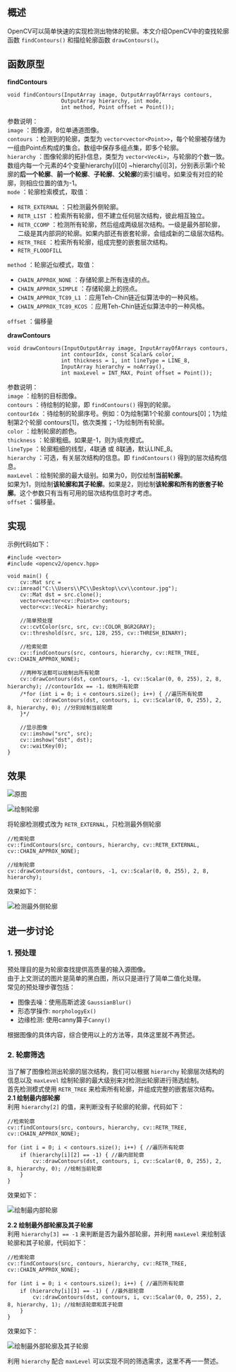 ## 概述
OpenCV可以简单快速的实现检测出物体的轮廓。本文介绍OpenCV中的查找轮廓函数 `findContours()` 和描绘轮廓函数 `drawContours()`。

## 函数原型
**findContours**  
```
void findContours(InputArray image, OutputArrayOfArrays contours,
                 OutputArray hierarchy, int mode,
                 int method, Point offset = Point());
```
参数说明：  
`image` ：图像源，8位单通道图像。  
`contours` ：检测到的轮廓，类型为 `vector<vector<Point>>`，每个轮廓被存储为一组由Point点构成的集合。数组中保存多组点集，即多个轮廓。  
`hierarchy` ：图像轮廓的拓扑信息，类型为 `vector<Vec4i>`，与轮廓的个数一致。数组内每一个元素的4个变量hierarchy[i][0] ~hierarchy[i][3]，分别表示第i个轮廓的**后一个轮廓**、**前一个轮廓**、**子轮廓**、**父轮廓**的索引编号。如果没有对应的轮廓，则相应位置的值为-1。  
`mode` ：轮廓检索模式，取值：  
- `RETR_EXTERNAL` ：只检测最外侧轮廓。  
- `RETR_LIST` ：检索所有轮廓，但不建立任何层次结构，彼此相互独立。  
- `RETR_CCOMP` ：检测所有轮廓，然后组成两级层次结构。一级是最外部轮廓，二级是其内部洞的轮廓。如果内部还有嵌套轮廓，会组成新的二级层次结构。  
- `RETR_TREE` ：检索所有轮廓，组成完整的嵌套层次结构。  
- `RETR_FLOODFILL`  

`method` ：轮廓近似模式，取值：  
- `CHAIN_APPROX_NONE` ：存储轮廓上所有连续的点。  
- `CHAIN_APPROX_SIMPLE` ：存储轮廓上的拐点。  
- `CHAIN_APPROX_TC89_L1` ：应用Teh-Chin链近似算法中的一种风格。  
- `CHAIN_APPROX_TC89_KCOS` ：应用Teh-Chin链近似算法中的一种风格。  

`offset` ：偏移量  

**drawContours**  
```
void drawContours(InputOutputArray image, InputArrayOfArrays contours,
                 int contourIdx, const Scalar& color,
                 int thickness = 1, int lineType = LINE_8,
                 InputArray hierarchy = noArray(),
                 int maxLevel = INT_MAX, Point offset = Point());
```
参数说明：  
`image` ：绘制的目标图像。  
`contours` ：待绘制的轮廓，即 `findContours()` 得到的轮廓。  
`contourIdx` ：待绘制的轮廓序号。例如：0为绘制第1个轮廓 contours[0]；1为绘制第2个轮廓 contours[1]，依次类推；-1为绘制所有轮廓。  
`color` ：绘制轮廓的颜色。  
`thickness` ：轮廓粗细。如果是-1，则为填充模式。  
`lineType` ：轮廓粗细的线型，4联通 或 8联通，默认LINE_8。  
`hierarchy` ：可选，有关层次结构的信息。即 `findContours()` 得到的层次结构信息。  
`maxLevel` ：绘制轮廓的最大级别。如果为0，则仅绘制**当前轮廓**。  
如果为1，则绘制**该轮廓和其子轮廓**。如果是2，则绘制**该轮廓和所有的嵌套子轮廓**。这个参数只有当有可用的层次结构信息时才考虑。  
`offset` ：偏移量。  

## 实现
示例代码如下：
```
#include <vector>
#include <opencv2/opencv.hpp>

void main() {
    cv::Mat src = cv::imread("C:\\Users\\PC\\Desktop\\cv\\contour.jpg");
    cv::Mat dst = src.clone();
    vector<vector<cv::Point>> contours;
    vector<cv::Vec4i> hierarchy;

    //简单预处理
    cv::cvtColor(src, src, cv::COLOR_BGR2GRAY);
    cv::threshold(src, src, 128, 255, cv::THRESH_BINARY);

    //检索轮廓
    cv::findContours(src, contours, hierarchy, cv::RETR_TREE, cv::CHAIN_APPROX_NONE);

    //两种写法都可以绘制出所有轮廓
    cv::drawContours(dst, contours, -1, cv::Scalar(0, 0, 255), 2, 8, hierarchy); //contourIdx == -1，绘制所有轮廓
    /*for (int i = 0; i < contours.size(); i++) { //遍历所有轮廓
        cv::drawContours(dst, contours, i, cv::Scalar(0, 0, 255), 2, 8, hierarchy, 0); //分别绘制当前轮廓
    }*/
    
    //显示图像
    cv::imshow("src", src);
    cv::imshow("dst", dst);
    cv::waitKey(0);
}
```
## 效果

![原图](https://upload-images.jianshu.io/upload_images/22192996-6f83ae3cdef042f8.png?imageMogr2/auto-orient/strip%7CimageView2/2/w/1240)

![绘制轮廓](https://upload-images.jianshu.io/upload_images/22192996-dcbe1b57e4382804.png?imageMogr2/auto-orient/strip%7CimageView2/2/w/1240)

将轮廓检测模式改为 `RETR_EXTERNAL`，只检测最外侧轮廓
```
//检索轮廓
cv::findContours(src, contours, hierarchy, cv::RETR_EXTERNAL, cv::CHAIN_APPROX_NONE);

//绘制轮廓
cv::drawContours(dst, contours, -1, cv::Scalar(0, 0, 255), 2, 8, hierarchy); 
```
效果如下：

![检测最外侧轮廓](https://upload-images.jianshu.io/upload_images/22192996-230ff7020e6a2121.png?imageMogr2/auto-orient/strip%7CimageView2/2/w/1240)

## 进一步讨论
### 1. 预处理
预处理目的是为轮廓查找提供高质量的输入源图像。  
由于上文测试的图片是简单的黑白图，所以只是进行了简单二值化处理。  
常见的预处理步骤包括：  
- 图像去噪：使用高斯滤波 `GaussianBlur()`
- 形态学操作: `morphologyEx()`
- 边缘检测: 使用canny算子`Canny()`

根据图像的具体内容，综合使用以上的方法等，具体这里就不再赘述。

### 2. 轮廓筛选
当了解了图像检测出轮廓的层次结构，我们可以根据 `hierarchy` 轮廓层次结构的信息以及 `maxLevel` 绘制轮廓的最大级别来对检测出轮廓进行筛选绘制。  
首先检测模式使用 `RETR_TREE` 来检索所有轮廓，并组成完整的嵌套层次结构。  
**2.1 绘制最内部轮廓**  
利用 `hierarchy[2]` 的值，来判断没有子轮廓的轮廓，代码如下：  
```
//检索轮廓
cv::findContours(src, contours, hierarchy, cv::RETR_TREE, cv::CHAIN_APPROX_NONE);

for (int i = 0; i < contours.size(); i++) { //遍历所有轮廓
    if (hierarchy[i][2] == -1) { //最内部轮廓
        cv::drawContours(dst, contours, i, cv::Scalar(0, 0, 255), 2, 8, hierarchy, 0); //绘制当前轮廓
    }
}
```
效果如下：

![绘制最内部轮廓](https://upload-images.jianshu.io/upload_images/22192996-b24a3e3148feee35.png?imageMogr2/auto-orient/strip%7CimageView2/2/w/1240)

**2.2 绘制最外部轮廓及其子轮廓**  
利用 `hierarchy[3] == -1` 来判断是否为最外部轮廓，并利用 `maxLevel` 来绘制该轮廓和其子轮廓，代码如下：
```
//检索轮廓
cv::findContours(src, contours, hierarchy, cv::RETR_TREE, cv::CHAIN_APPROX_NONE);

for (int i = 0; i < contours.size(); i++) { //遍历所有轮廓
    if (hierarchy[i][3] == -1) { //最外部轮廓
        cv::drawContours(dst, contours, i, cv::Scalar(0, 0, 255), 2, 8, hierarchy, 1); //绘制该轮廓和其子轮廓
    }
}
```
效果如下：

![绘制最外部轮廓及其子轮廓](https://upload-images.jianshu.io/upload_images/22192996-4d12c2cd10b9af36.png?imageMogr2/auto-orient/strip%7CimageView2/2/w/1240)

利用 `hierarchy` 配合 `maxLevel` 可以实现不同的筛选需求，这里不再一一赘述。
